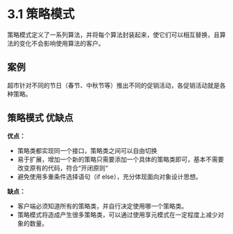 # 3.1 策略模式
策略模式定义了一系列算法，并将每个算法封装起来，使它们可以相互替换，且算法的变化不会影响使用算法的客户。

## 案例
超市针对不同的节日（春节、中秋节等）推出不同的促销活动，各促销活动就是各种策略。

## 策略模式 优缺点

**优点：**

+ 策略类都实现同一个接口，策略类之间可以自由切换
+ 易于扩展，增加一个新的策略只需要添加一个具体的策略类即可，基本不需要改变原有的代码，符合“开闭原则“
+ 避免使用多重条件选择语句（if else），充分体现面向对象设计思想。

**缺点：**

+ 客户端必须知道所有的策略类，并自行决定使用哪一个策略类。
+ 策略模式将造成产生很多策略类，可以通过使用享元模式在一定程度上减少对象的数量。